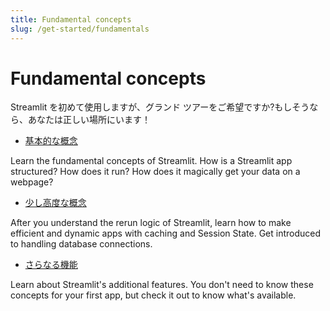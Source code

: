 ```yaml
---
title: Fundamental concepts
slug: /get-started/fundamentals
---
```


# Fundamental concepts

Streamlit を初めて使用しますが、グランド ツアーをご希望ですか?もしそうなら、あなたは正しい場所にいます！

+ [基本的な概念](/get-started/fundamentals/main-concepts)

Learn the fundamental concepts of Streamlit. How is a Streamlit app structured? How does it run? How does it magically get your data on a webpage?

+ [少し高度な概念](/get-started/fundamentals/advanced-concepts)

After you understand the rerun logic of Streamlit, learn how to make efficient and dynamic apps with caching and Session State. Get introduced to handling database connections.

+ [さらなる機能](/get-started/fundamentals/additional-features)

Learn about Streamlit's additional features. You don't need to know these concepts for your first app, but check it out to know what's available.
